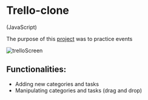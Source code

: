 # Trello-clone

(JavaScript)

The purpose of this [project](https://trelloclone-ab820.web.app/) was to practice events

![trelloScreen](https://user-images.githubusercontent.com/61547500/96728377-59689800-13b4-11eb-9625-c9272ec9f140.png)

## Functionalities:
- Adding new categories and tasks
- Manipulating categories and tasks (drag and drop)


